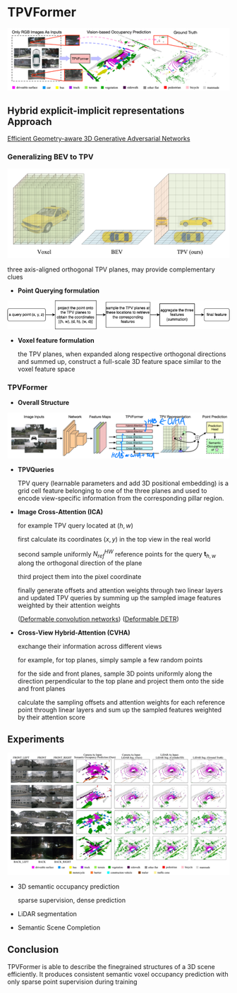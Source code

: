 # TPVFormer

![TPVFormer](../images/TPVFormer.png)

## Hybrid explicit-implicit representations Approach

[Efficient Geometry-aware 3D Generative Adversarial Networks](https://arxiv.org/pdf/2112.07945.pdf)

### Generalizing BEV to TPV

![Voxel-BEV-TPV](../images/Voxel-BEV-TPV.png)

three axis-aligned orthogonal TPV planes, may provide complementary clues

* **Point Querying formulation**

![point-query](../images/TPV-point-query.png)

* **Voxel feature formulation**

    the TPV planes, when expanded along respective orthogonal directions and summed up, construct a full-scale 3D feature space similar to the voxel feature space

### TPVFormer

* **Overall Structure**

![TPVFormer-pipeline](../images/TPVFormer-pipeline_1.png)

* **TPVQueries**

    TPV query (learnable parameters and add 3D positional embedding) is a grid cell feature belonging to one of the three planes and used to encode view-specific information from the corresponding pillar region.

* **Image Cross-Attention (ICA)**

    for example TPV query located at $(h, w)$

    first calculate its coordinates $(x, y)$ in the top view in the real world

    second sample uniformly $N_{ref}^{HW}$ reference points for the query $\boldsymbol{t}_{h,w}$ along the orthogonal direction of the plane

    third project them into the pixel coordinate

    finally generate offsets and attention weights through two linear layers and updated TPV queries by summing up the sampled image features weighted by their attention weights

    ([Deformable convolution networks](https://arxiv.org/pdf/1703.06211.pdf)) ([Deformable DETR](https://arxiv.org/pdf/2010.04159.pdf))

* **Cross-View Hybrid-Attention (CVHA)**

    exchange their information across different views

    for example, for top planes, simply sample a few random points

    for the side and front planes, sample 3D points uniformly along the direction perpendicular to the top plane and project them onto the side and front planes

    calculate the sampling offsets and attention weights for each reference point through linear layers and sum up the sampled features weighted by their attention score

## Experiments

![TPVFormer-experiments](../images/TPVFormer-experiments.jpeg)

* 3D semantic occupancy prediction

    sparse supervision, dense prediction

* LiDAR segmentation

* Semantic Scene Completion

## Conclusion

TPVFormer is able to describe the finegrained structures of a 3D scene efficiently. It produces consistent semantic voxel occupancy prediction with only sparse point supervision during training
